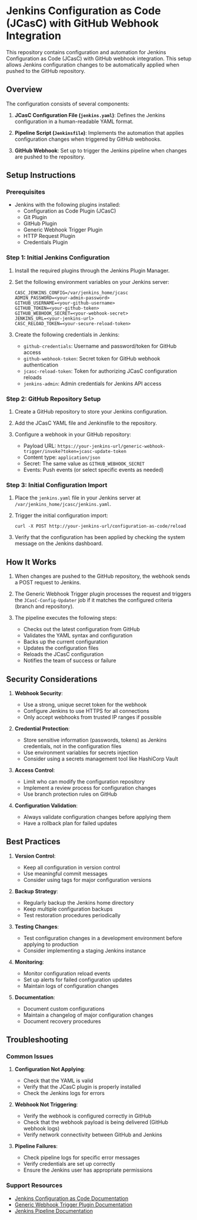 # Jenkins Configuration as Code (JCasC) with GitHub Webhook Integration

This repository contains configuration and automation for Jenkins Configuration as Code (JCasC) with GitHub webhook integration. This setup allows Jenkins configuration changes to be automatically applied when pushed to the GitHub repository.

## Overview

The configuration consists of several components:

1. **JCasC Configuration File (`jenkins.yaml`)**: Defines the Jenkins configuration in a human-readable YAML format.

2. **Pipeline Script (`Jenkinsfile`)**: Implements the automation that applies configuration changes when triggered by GitHub webhooks.

3. **GitHub Webhook**: Set up to trigger the Jenkins pipeline when changes are pushed to the repository.

## Setup Instructions

### Prerequisites

- Jenkins with the following plugins installed:
  - Configuration as Code Plugin (JCasC)
  - Git Plugin
  - GitHub Plugin
  - Generic Webhook Trigger Plugin
  - HTTP Request Plugin
  - Credentials Plugin

### Step 1: Initial Jenkins Configuration

1. Install the required plugins through the Jenkins Plugin Manager.

2. Set the following environment variables on your Jenkins server:
   ```
   CASC_JENKINS_CONFIG=/var/jenkins_home/jcasc
   ADMIN_PASSWORD=<your-admin-password>
   GITHUB_USERNAME=<your-github-username>
   GITHUB_TOKEN=<your-github-token>
   GITHUB_WEBHOOK_SECRET=<your-webhook-secret>
   JENKINS_URL=<your-jenkins-url>
   CASC_RELOAD_TOKEN=<your-secure-reload-token>
   ```

3. Create the following credentials in Jenkins:
   - `github-credentials`: Username and password/token for GitHub access
   - `github-webhook-token`: Secret token for GitHub webhook authentication
   - `jcasc-reload-token`: Token for authorizing JCasC configuration reloads
   - `jenkins-admin`: Admin credentials for Jenkins API access

### Step 2: GitHub Repository Setup

1. Create a GitHub repository to store your Jenkins configuration.

2. Add the JCasC YAML file and Jenkinsfile to the repository.

3. Configure a webhook in your GitHub repository:
   - Payload URL: `https://your-jenkins-url/generic-webhook-trigger/invoke?token=jcasc-update-token`
   - Content type: `application/json`
   - Secret: The same value as `GITHUB_WEBHOOK_SECRET`
   - Events: Push events (or select specific events as needed)

### Step 3: Initial Configuration Import

1. Place the `jenkins.yaml` file in your Jenkins server at `/var/jenkins_home/jcasc/jenkins.yaml`.

2. Trigger the initial configuration import:
   ```
   curl -X POST http://your-jenkins-url/configuration-as-code/reload
   ```

3. Verify that the configuration has been applied by checking the system message on the Jenkins dashboard.

## How It Works

1. When changes are pushed to the GitHub repository, the webhook sends a POST request to Jenkins.

2. The Generic Webhook Trigger plugin processes the request and triggers the `JCasC-Config-Updater` job if it matches the configured criteria (branch and repository).

3. The pipeline executes the following steps:
   - Checks out the latest configuration from GitHub
   - Validates the YAML syntax and configuration
   - Backs up the current configuration
   - Updates the configuration files
   - Reloads the JCasC configuration
   - Notifies the team of success or failure

## Security Considerations

1. **Webhook Security**:
   - Use a strong, unique secret token for the webhook
   - Configure Jenkins to use HTTPS for all connections
   - Only accept webhooks from trusted IP ranges if possible

2. **Credential Protection**:
   - Store sensitive information (passwords, tokens) as Jenkins credentials, not in the configuration files
   - Use environment variables for secrets injection
   - Consider using a secrets management tool like HashiCorp Vault

3. **Access Control**:
   - Limit who can modify the configuration repository
   - Implement a review process for configuration changes
   - Use branch protection rules on GitHub

4. **Configuration Validation**:
   - Always validate configuration changes before applying them
   - Have a rollback plan for failed updates

## Best Practices

1. **Version Control**:
   - Keep all configuration in version control
   - Use meaningful commit messages
   - Consider using tags for major configuration versions

2. **Backup Strategy**:
   - Regularly backup the Jenkins home directory
   - Keep multiple configuration backups
   - Test restoration procedures periodically

3. **Testing Changes**:
   - Test configuration changes in a development environment before applying to production
   - Consider implementing a staging Jenkins instance

4. **Monitoring**:
   - Monitor configuration reload events
   - Set up alerts for failed configuration updates
   - Maintain logs of configuration changes

5. **Documentation**:
   - Document custom configurations
   - Maintain a changelog of major configuration changes
   - Document recovery procedures

## Troubleshooting

### Common Issues

1. **Configuration Not Applying**:
   - Check that the YAML is valid
   - Verify that the JCasC plugin is properly installed
   - Check the Jenkins logs for errors

2. **Webhook Not Triggering**:
   - Verify the webhook is configured correctly in GitHub
   - Check that the webhook payload is being delivered (GitHub webhook logs)
   - Verify network connectivity between GitHub and Jenkins

3. **Pipeline Failures**:
   - Check pipeline logs for specific error messages
   - Verify credentials are set up correctly
   - Ensure the Jenkins user has appropriate permissions

### Support Resources

- [Jenkins Configuration as Code Documentation](https://github.com/jenkinsci/configuration-as-code-plugin)
- [Generic Webhook Trigger Plugin Documentation](https://plugins.jenkins.io/generic-webhook-trigger/)
- [Jenkins Pipeline Documentation](https://www.jenkins.io/doc/book/pipeline/)